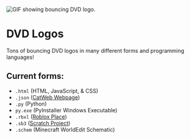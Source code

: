 ![GIF showing bouncing DVD logo.](https://github.com/user-attachments/assets/af004edd-e318-40ca-9cfe-9c78aae6d11f)
# DVD Logos
Tons of bouncing DVD logos in many different forms and programming languages!

## Current forms:
- `.html` (HTML, JavaScript, & CSS)
- `.json` ([CatWeb Webpage](https://www.roblox.com/games/16855862021/CatWeb-Make-a-Website))
- `.py` (Python)
- `py.exe` (PyInstaller Windows Executable)
- `.rbxl` ([Roblox Place](https://www.roblox.com/games/74258950827465/DVD-Logo))
- `.sb3` ([Scratch Project](https://scratch.mit.edu/projects/1154557693/))
- `.schem` (Minecraft WorldEdit Schematic)

